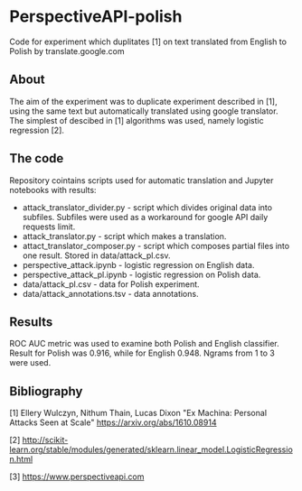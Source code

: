 # PerspectiveAPI-polish

Code for experiment which duplitates [1] on text translated from English to Polish by translate.google.com

## About

The aim of the experiment was to duplicate experiment described in [1], using the same text but automatically translated using google translator. The simplest of descibed in [1] algorithms was used, namely logistic regression [2].

## The code

Repository cointains scripts used for automatic translation and Jupyter notebooks with results:
* attack_translator_divider.py - script which divides original data into subfiles. Subfiles were used as a workaround for google API daily requests limit.
* attack_translator.py - script which makes a translation.
* attact_translator_composer.py - script which composes partial files into one result. Stored in data/attack_pl.csv.
* perspective_attack.ipynb - logistic regression on English data.
* perspective_attack_pl.ipynb - logistic regression on Polish data.
* data/attack_pl.csv - data for Polish experiment.
* data/attack_annotations.tsv - data annotations.

## Results

ROC AUC metric was used to examine both Polish and English classifier. Result for Polish was 0.916, while for English 0.948. Ngrams from 1 to 3 were used.

## Bibliography

[1] Ellery Wulczyn, Nithum Thain, Lucas Dixon "Ex Machina: Personal Attacks Seen at Scale" https://arxiv.org/abs/1610.08914

[2] http://scikit-learn.org/stable/modules/generated/sklearn.linear_model.LogisticRegression.html

[3] https://www.perspectiveapi.com